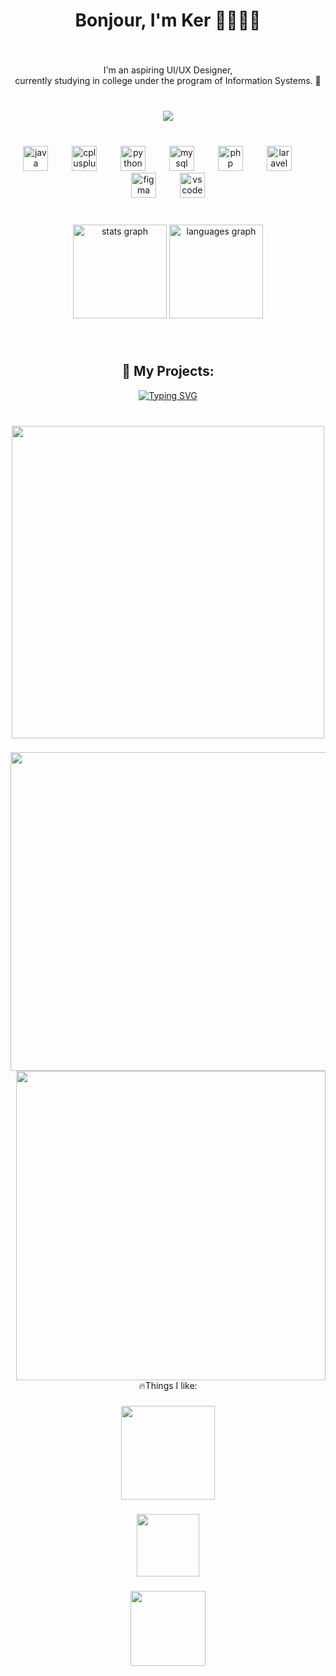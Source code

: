 <h1 align="center">Bonjour, I'm Ker 👨🏻‍💻👾</h1>

###

<br clear="both">

<p align="center">I'm an aspiring UI/UX Designer, <br>currently studying in college under the program of Information Systems. 👾</p>

###

<br clear="both">

<div align="center">
  <img src="https://visitor-badge.laobi.icu/badge?page_id=ker-mari.ker-mari&left_text=traveler"  />
</div>

###

<br clear="both">

<div align="center">
  <img src="https://cdn.jsdelivr.net/gh/devicons/devicon/icons/java/java-original.svg" height="40" alt="java logo"  />
  <img width="30" />
  <img src="https://cdn.jsdelivr.net/gh/devicons/devicon/icons/cplusplus/cplusplus-original.svg" height="40" alt="cplusplus logo"  />
  <img width="30" />
  <img src="https://cdn.jsdelivr.net/gh/devicons/devicon/icons/python/python-original.svg" height="40" alt="python logo"  />
  <img width="30" />
  <img src="https://cdn.jsdelivr.net/gh/devicons/devicon/icons/mysql/mysql-original.svg" height="40" alt="mysql logo"  />
  <img width="30" />
  <img src="https://cdn.jsdelivr.net/gh/devicons/devicon/icons/php/php-original.svg" height="40" alt="php logo"  />
  <img width="30" />
  <img src="https://cdn.jsdelivr.net/gh/devicons/devicon/icons/laravel/laravel-original.svg" height="40" alt="laravel logo"  />
  <img width="30" />
  <img src="https://cdn.jsdelivr.net/gh/devicons/devicon/icons/figma/figma-original.svg" height="40" alt="figma logo"  />
  <img width="30" />
  <img src="https://cdn.jsdelivr.net/gh/devicons/devicon/icons/vscode/vscode-original.svg" height="40" alt="vscode logo"  />
</div>

###

<br clear="both">

<div align="center">
  <img src="https://github-readme-stats.vercel.app/api?username=ker-mari&hide_title=false&hide_rank=false&show_icons=true&include_all_commits=true&count_private=true&disable_animations=false&theme=dracula&locale=en&hide_border=false&order=1" height="150" alt="stats graph"  />
  <img src="https://github-readme-stats.vercel.app/api/top-langs?username=ker-mari&locale=en&hide_title=false&layout=compact&card_width=320&langs_count=5&theme=dracula&hide_border=false&order=2" height="150" alt="languages graph"  />
</div>

###

<br clear="both">

<h2 align="center">🎨 My Projects:</h2>

<div align="center">
 <a href="https://git.io/typing-svg"><img src="https://readme-typing-svg.demolab.com?font=Fira+Code&size=15&pause=1000&center=true&vCenter=true&width=435&lines=UI+that+kers%2C+UX+that+connects.;Every+pixel+matters." alt="Typing SVG" /></a>
</div>

###

<br clear="both">

<div align="center">
  <img height="500" src="https://media3.giphy.com/media/v1.Y2lkPTc5MGI3NjExcng2eXNyMHZiNW52dGptMGJ1NHlxZ3ZldWJya2dtbDJnYXR5NjIyaCZlcD12MV9pbnRlcm5hbF9naWZfYnlfaWQmY3Q9Zw/0Y3wKD3Ej4UG5IUyvx/giphy.gif"  />
</div>

###

<img align="left" height="510" src="https://media4.giphy.com/media/v1.Y2lkPTc5MGI3NjExY2l2MWExZnZ2OHgwd3h4ZjFzc3FzYTkzazdvcmt4dmMza2cxdm5lYyZlcD12MV9pbnRlcm5hbF9naWZfYnlfaWQmY3Q9Zw/eEAAyaeFXXtqxP1cKC/giphy.gif"  />

###

<img align="right" height="495" src="https://media0.giphy.com/media/v1.Y2lkPTc5MGI3NjExMnBsNGl1YW1zbHVqMnA1OXBic3JhZzdzbmtvZmZ4d25pd3YzbmY1eiZlcD12MV9pbnRlcm5hbF9naWZfYnlfaWQmY3Q9Zw/4ELtMd57FUm6jUwA2K/giphy.gif"  />

###

<p align="center">🔥Things I like:</p>

###

<div align="center">
  <img height="150" src="https://media3.giphy.com/media/v1.Y2lkPTc5MGI3NjExbmt6OGoyOThhanoyMHM5a2dvZHI1aHUzMmJlcDl3MTBiZXEydXZmaCZlcD12MV9pbnRlcm5hbF9naWZfYnlfaWQmY3Q9Zw/VI63TiYKQ3dm5E2Z0i/giphy.gif"  />
</div>

###

<div align="center">
  <img height="100" src="https://media.giphy.com/media/v1.Y2lkPWVjZjA1ZTQ3eHA4emwxdHNkdWdxNHpjMTlrZDIweXN2bnV2azhtaDhyOWZtejBnYyZlcD12MV9naWZzX3NlYXJjaCZjdD1n/cAtrZjXD20d1RZ6zpX/giphy.gif"  />
</div>

###

<div align="center">
  <img height="120" src="https://media.giphy.com/media/v1.Y2lkPTc5MGI3NjExZGY2YmJ3Yjg3eXRvc2MzZGpsemw3MXhkc3BxajM4cW1rMWNlMGFiaiZlcD12MV9naWZzX3NlYXJjaCZjdD1n/dISk854tQqGKHFm88e/giphy.gif"  />
</div>

###
